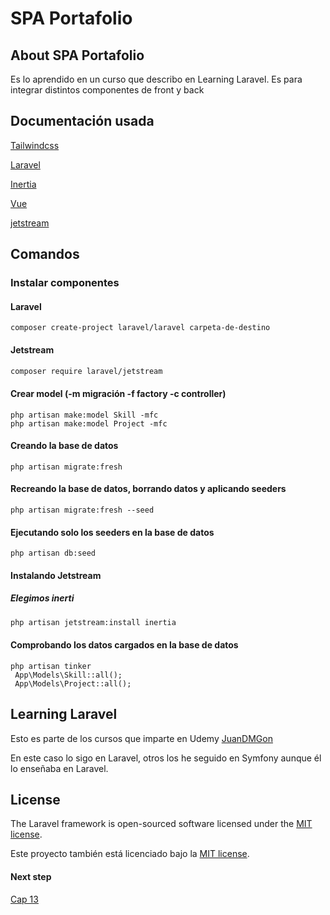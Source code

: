 # SPA Portafolio

## About SPA Portafolio

Es lo aprendido en un curso que describo en Learning Laravel.
Es para integrar distintos componentes de front y back

## Documentación usada

[Tailwindcss](https://tailwindcss.com/docs/installation)

[Laravel](https://laravel.com/docs/8.x/installation)

[Inertia](https://inertiajs.com/)

[Vue](https://vuejs.org/guide/introduction.html)

[jetstream](https://jetstream.laravel.com/3.x/introduction.html)

## Comandos

### Instalar componentes
#### Laravel
```
composer create-project laravel/laravel carpeta-de-destino
```

#### Jetstream
```bash
composer require laravel/jetstream
```
#### Crear model (-m migración -f factory -c controller)
```
php artisan make:model Skill -mfc
php artisan make:model Project -mfc
```

#### Creando la base de datos
```
php artisan migrate:fresh
```
#### Recreando la base de datos, borrando datos y aplicando seeders
```
php artisan migrate:fresh --seed
```
#### Ejecutando solo los seeders en la base de datos
```
php artisan db:seed
```

#### Instalando Jetstream
##### Elegimos inerti
```bash
php artisan jetstream:install inertia
```

#### Comprobando los datos cargados en la base de datos
```
php artisan tinker
 App\Models\Skill::all();
 App\Models\Project::all();
```


## Learning Laravel

Esto es parte de los cursos que imparte en Udemy [JuanDMGon](https://www.udemy.com/user/juandavidmezagonzlez/)

En este caso lo sigo en Laravel, otros los he seguido en Symfony aunque él lo enseñaba en Laravel.

## License

The Laravel framework is open-sourced software licensed under the [MIT license](https://opensource.org/licenses/MIT).

Este proyecto también está licenciado bajo la [MIT license](https://opensource.org/licenses/MIT). 


#### Next step

[Cap 13](https://www.udemy.com/course/usa-laravel-y-crea-un-spa-con-vue-intertia-y-tailwind-css/learn/lecture/31415712#questions/17832372)
